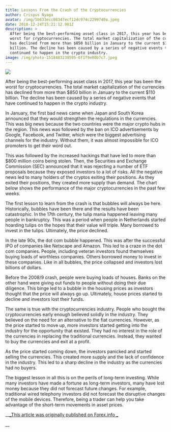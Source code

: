 ```yaml
---
title: Lessons From the Crash of the Cryptocurrencies
author: Crispus Nyaga
avatar: /img/5b633ecc08347ecf12dc974c2299740a.jpeg
date: 2018-12-24T15:21:12.981Z
description: >
  After being the best-performing asset class in 2017, this year has been the
  worst for cryptocurrencies. The total market capitalization of the currencies
  has declined from more than $850 billion in January to the current $110
  billion. The decline has been caused by a series of negative events that have
  continued to happen in the crypto industry.
image: /img/photo-1518483239595-6f1f9e80b7c7.jpeg
---
```

![](/img/photo-1518483239595-6f1f9e80b7c7.jpeg)

After being the best-performing asset class in 2017, this year has been the worst for cryptocurrencies. The total market capitalization of the currencies has declined from more than $850 billion in January to the current $110 billion. The decline has been caused by a series of negative events that have continued to happen in the crypto industry.

In January, the first bad news came when Japan and South Korea announced that they would strengthen the regulations in the currencies. This was big news because the two countries were the major crypto hubs in the region. This news was followed by the ban on ICO advertisements by Google, Facebook, and Twitter, which were the biggest advertising channels for the industry. Without them, it was almost impossible for ICO promoters to get their word out.

This was followed by the increased hackings that have led to more than $800 million coins being stolen. Then, the Securities and Exchange Commission (SEC) announced that it was rejecting a number of ETF proposals because they exposed investors to a lot of risks. All the negative news led to many holders of the cryptos exiting their positions. As they exited their positions, they created more supply than demand. The chart below shows the performance of the major cryptocurrencies in the past few weeks.

The first lesson to learn from the crash is that bubbles will always be here. Historically, bubbles have been there and the results have been catastrophic. In the 17th century, the tulip mania happened leaving many people in bankruptcy. This was a period when people in Netherlands started hoarding tulips on the hopes that their value will triple. Many borrowed to invest in the tulips. Ultimately, the price declined.

In the late 90s, the dot com bubble happened. This was after the successful IPO of companies like Netscape and Amazon. This led to a craze in the dot com companies. People, including veteran investors found themselves buying loads of worthless companies. Others borrowed money to invest in these companies. Like in all bubbles, the price collapsed and investors lost billions of dollars.

Before the 2008/9 crash, people were buying loads of houses. Banks on the other hand were giving out funds to people without doing their due diligence. This binge led to a bubble in the housing prices as investors thought that the price will always go up. Ultimately, house prices started to decline and investors lost their funds.

The same is true with the cryptocurrencies industry. People who bought the cryptocurrencies early enough believed solidly in the industry. They believed on the need for an alternative to the fiat currencies. However, as the price started to move up, more investors started getting into the industry for the opportunity that existed. They had no interest in the role of the currencies in replacing the traditional currencies. Instead, they wanted to buy the currencies and exit at a profit.

As the price started coming down, the investors panicked and started selling the currencies. This created more supply and the lack of confidence in the industry. This led to a sharp decline in the industry as the currencies had no buyers.

The biggest lesson in all this is on the perils of long-term investing. While many investors have made a fortune as long-term investors, many have lost money because they did not forecast future changes. For example, traditional wired telephony investors did not forecast the disruptive changes of the mobile devices. Therefore, being a trader can help you take advantage of the short-term movements in asset prices.

__[_This article was originally published on Forex.info _](http://forex.info/lessons-from-the-crash-of-the-cryptocurrencies/)

__
